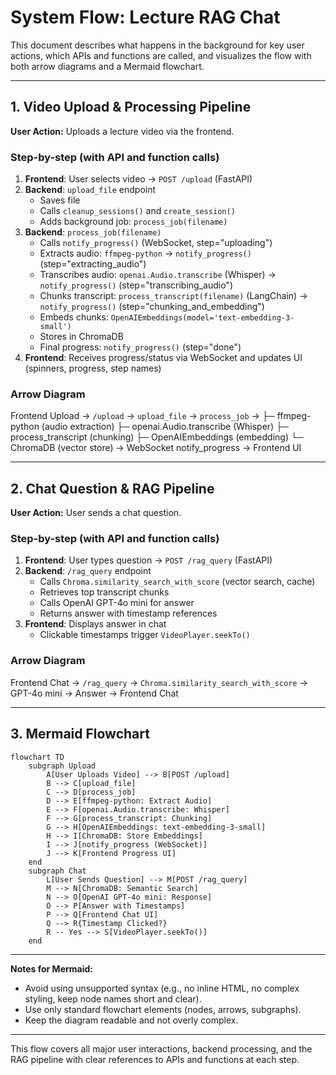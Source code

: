 # System Flow: Lecture RAG Chat

This document describes what happens in the background for key user actions, which APIs and functions are called, and visualizes the flow with both arrow diagrams and a Mermaid flowchart.

---

## 1. Video Upload & Processing Pipeline

**User Action:** Uploads a lecture video via the frontend.

### Step-by-step (with API and function calls)

1. **Frontend**: User selects video → `POST /upload` (FastAPI)
2. **Backend**: `upload_file` endpoint
    - Saves file
    - Calls `cleanup_sessions()` and `create_session()`
    - Adds background job: `process_job(filename)`
3. **Backend**: `process_job(filename)`
    - Calls `notify_progress()` (WebSocket, step="uploading")
    - Extracts audio: `ffmpeg-python` → `notify_progress()` (step="extracting_audio")
    - Transcribes audio: `openai.Audio.transcribe` (Whisper) → `notify_progress()` (step="transcribing_audio")
    - Chunks transcript: `process_transcript(filename)` (LangChain) → `notify_progress()` (step="chunking_and_embedding")
    - Embeds chunks: `OpenAIEmbeddings(model='text-embedding-3-small')`
    - Stores in ChromaDB
    - Final progress: `notify_progress()` (step="done")
4. **Frontend**: Receives progress/status via WebSocket and updates UI (spinners, progress, step names)

### Arrow Diagram

Frontend Upload → `/upload` → `upload_file` → `process_job` →
  ├─ ffmpeg-python (audio extraction)
  ├─ openai.Audio.transcribe (Whisper)
  ├─ process_transcript (chunking)
  ├─ OpenAIEmbeddings (embedding)
  └─ ChromaDB (vector store)
→ WebSocket notify_progress → Frontend UI

---

## 2. Chat Question & RAG Pipeline

**User Action:** User sends a chat question.

### Step-by-step (with API and function calls)

1. **Frontend**: User types question → `POST /rag_query` (FastAPI)
2. **Backend**: `/rag_query` endpoint
    - Calls `Chroma.similarity_search_with_score` (vector search, cache)
    - Retrieves top transcript chunks
    - Calls OpenAI GPT-4o mini for answer
    - Returns answer with timestamp references
3. **Frontend**: Displays answer in chat
    - Clickable timestamps trigger `VideoPlayer.seekTo()`

### Arrow Diagram

Frontend Chat → `/rag_query` → `Chroma.similarity_search_with_score` → GPT-4o mini → Answer → Frontend Chat

---

## 3. Mermaid Flowchart

```mermaid
flowchart TD
    subgraph Upload
        A[User Uploads Video] --> B[POST /upload]
        B --> C[upload_file]
        C --> D[process_job]
        D --> E[ffmpeg-python: Extract Audio]
        E --> F[openai.Audio.transcribe: Whisper]
        F --> G[process_transcript: Chunking]
        G --> H[OpenAIEmbeddings: text-embedding-3-small]
        H --> I[ChromaDB: Store Embeddings]
        I --> J[notify_progress (WebSocket)]
        J --> K[Frontend Progress UI]
    end
    subgraph Chat
        L[User Sends Question] --> M[POST /rag_query]
        M --> N[ChromaDB: Semantic Search]
        N --> O[OpenAI GPT-4o mini: Response]
        O --> P[Answer with Timestamps]
        P --> Q[Frontend Chat UI]
        Q --> R{Timestamp Clicked?}
        R -- Yes --> S[VideoPlayer.seekTo()]
    end
```

---

**Notes for Mermaid:**
- Avoid using unsupported syntax (e.g., no inline HTML, no complex styling, keep node names short and clear).
- Use only standard flowchart elements (nodes, arrows, subgraphs).
- Keep the diagram readable and not overly complex.

---

This flow covers all major user interactions, backend processing, and the RAG pipeline with clear references to APIs and functions at each step.
